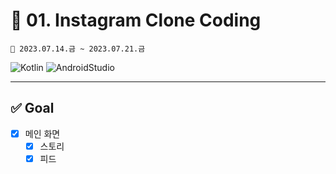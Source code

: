 # 📌 01. Instagram Clone Coding
```
📆 2023.07.14.금 ~ 2023.07.21.금
```
![Kotlin](https://img.shields.io/badge/Kotlin-A333F1??style=plastic&logo=kotlin&logoColor=white)
![AndroidStudio](https://img.shields.io/badge/Android_Studio-3DDC84??style=plastic&logo=android&logoColor=white)

---

## ✅ Goal
- [x] 메인 화면
  - [x] 스토리  
  - [x] 피드  
